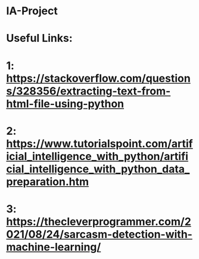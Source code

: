 # IA-Project

# Useful Links:
# 1: https://stackoverflow.com/questions/328356/extracting-text-from-html-file-using-python
# 2: https://www.tutorialspoint.com/artificial_intelligence_with_python/artificial_intelligence_with_python_data_preparation.htm
# 3: https://thecleverprogrammer.com/2021/08/24/sarcasm-detection-with-machine-learning/
